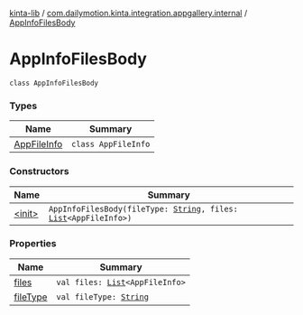 [kinta-lib](../../index.md) / [com.dailymotion.kinta.integration.appgallery.internal](../index.md) / [AppInfoFilesBody](./index.md)

# AppInfoFilesBody

`class AppInfoFilesBody`

### Types

| Name | Summary |
|---|---|
| [AppFileInfo](-app-file-info/index.md) | `class AppFileInfo` |

### Constructors

| Name | Summary |
|---|---|
| [&lt;init&gt;](-init-.md) | `AppInfoFilesBody(fileType: `[`String`](https://kotlinlang.org/api/latest/jvm/stdlib/kotlin/-string/index.html)`, files: `[`List`](https://kotlinlang.org/api/latest/jvm/stdlib/kotlin.collections/-list/index.html)`<AppFileInfo>)` |

### Properties

| Name | Summary |
|---|---|
| [files](files.md) | `val files: `[`List`](https://kotlinlang.org/api/latest/jvm/stdlib/kotlin.collections/-list/index.html)`<AppFileInfo>` |
| [fileType](file-type.md) | `val fileType: `[`String`](https://kotlinlang.org/api/latest/jvm/stdlib/kotlin/-string/index.html) |
